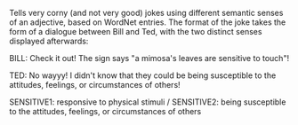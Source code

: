 Tells very corny (and not very good) jokes using different semantic senses of an adjective, based on WordNet entries.
The format of the joke takes the form of a dialogue between Bill and Ted, with the two distinct senses displayed afterwards:

BILL: Check it out! The sign says "a mimosa's leaves are sensitive to touch"!<p>
TED: No wayyy! I didn't know that they could be being susceptible to the attitudes, feelings, or circumstances of others!<p>
SENSITIVE1: responsive to physical stimuli / SENSITIVE2: being susceptible to the attitudes, feelings, or circumstances of others
